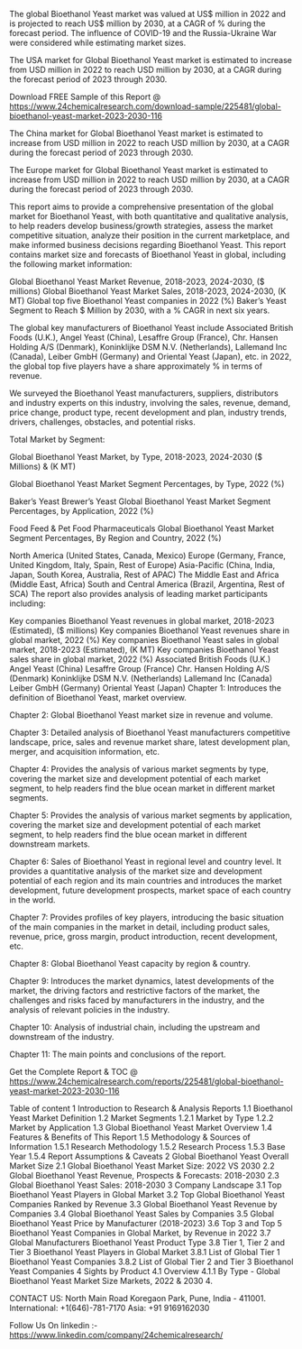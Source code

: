 The global Bioethanol Yeast market was valued at US$ million in 2022 and is projected to reach US$ million by 2030, at a CAGR of % during the forecast period. The influence of COVID-19 and the Russia-Ukraine War were considered while estimating market sizes.

The USA market for Global Bioethanol Yeast  market is estimated to increase from USD million in 2022 to reach USD million by 2030, at a CAGR during the forecast period of 2023 through 2030.

Download FREE Sample of this Report @ https://www.24chemicalresearch.com/download-sample/225481/global-bioethanol-yeast-market-2023-2030-116

The China market for Global Bioethanol Yeast market is estimated to increase from USD million in 2022 to reach USD million by 2030, at a CAGR during the forecast period of 2023 through 2030.

The Europe market for Global Bioethanol Yeast market is estimated to increase from USD million in 2022 to reach USD million by 2030, at a CAGR during the forecast period of 2023 through 2030.

This report aims to provide a comprehensive presentation of the global market for Bioethanol Yeast, with both quantitative and qualitative analysis, to help readers develop business/growth strategies, assess the market competitive situation, analyze their position in the current marketplace, and make informed business decisions regarding Bioethanol Yeast. This report contains market size and forecasts of Bioethanol Yeast in global, including the following market information:

Global Bioethanol Yeast Market Revenue, 2018-2023, 2024-2030, ($ millions)
Global Bioethanol Yeast Market Sales, 2018-2023, 2024-2030, (K MT)
Global top five Bioethanol Yeast companies in 2022 (%)
Baker’s Yeast Segment to Reach $ Million by 2030, with a % CAGR in next six years.

The global key manufacturers of Bioethanol Yeast include Associated British Foods (U.K.), Angel Yeast (China), Lesaffre Group (France), Chr. Hansen Holding A/S (Denmark), Koninklijke DSM N.V. (Netherlands), Lallemand Inc (Canada), Leiber GmbH (Germany) and Oriental Yeast (Japan), etc. in 2022, the global top five players have a share approximately % in terms of revenue.

We surveyed the Bioethanol Yeast manufacturers, suppliers, distributors and industry experts on this industry, involving the sales, revenue, demand, price change, product type, recent development and plan, industry trends, drivers, challenges, obstacles, and potential risks.

Total Market by Segment:

Global Bioethanol Yeast Market, by Type, 2018-2023, 2024-2030 ($ Millions) & (K MT)

Global Bioethanol Yeast Market Segment Percentages, by Type, 2022 (%)

Baker’s Yeast
Brewer’s Yeast
Global Bioethanol Yeast Market Segment Percentages, by Application, 2022 (%)

Food
Feed & Pet Food
Pharmaceuticals
Global Bioethanol Yeast Market Segment Percentages, By Region and Country, 2022 (%)

North America (United States, Canada, Mexico)
Europe (Germany, France, United Kingdom, Italy, Spain, Rest of Europe)
Asia-Pacific (China, India, Japan, South Korea, Australia, Rest of APAC)
The Middle East and Africa (Middle East, Africa)
South and Central America (Brazil, Argentina, Rest of SCA)
The report also provides analysis of leading market participants including:

Key companies Bioethanol Yeast revenues in global market, 2018-2023 (Estimated), ($ millions)
Key companies Bioethanol Yeast revenues share in global market, 2022 (%)
Key companies Bioethanol Yeast sales in global market, 2018-2023 (Estimated), (K MT)
Key companies Bioethanol Yeast sales share in global market, 2022 (%)
Associated British Foods (U.K.)
Angel Yeast (China)
Lesaffre Group (France)
Chr. Hansen Holding A/S (Denmark)
Koninklijke DSM N.V. (Netherlands)
Lallemand Inc (Canada)
Leiber GmbH (Germany)
Oriental Yeast (Japan)
Chapter 1: Introduces the definition of Bioethanol Yeast, market overview.

Chapter 2: Global Bioethanol Yeast market size in revenue and volume.

Chapter 3: Detailed analysis of Bioethanol Yeast manufacturers competitive landscape, price, sales and revenue market share, latest development plan, merger, and acquisition information, etc.

Chapter 4: Provides the analysis of various market segments by type, covering the market size and development potential of each market segment, to help readers find the blue ocean market in different market segments.

Chapter 5: Provides the analysis of various market segments by application, covering the market size and development potential of each market segment, to help readers find the blue ocean market in different downstream markets.

Chapter 6: Sales of Bioethanol Yeast in regional level and country level. It provides a quantitative analysis of the market size and development potential of each region and its main countries and introduces the market development, future development prospects, market space of each country in the world.

Chapter 7: Provides profiles of key players, introducing the basic situation of the main companies in the market in detail, including product sales, revenue, price, gross margin, product introduction, recent development, etc.

Chapter 8: Global Bioethanol Yeast capacity by region & country.

Chapter 9: Introduces the market dynamics, latest developments of the market, the driving factors and restrictive factors of the market, the challenges and risks faced by manufacturers in the industry, and the analysis of relevant policies in the industry.

Chapter 10: Analysis of industrial chain, including the upstream and downstream of the industry.

Chapter 11: The main points and conclusions of the report.

Get the Complete Report & TOC @ https://www.24chemicalresearch.com/reports/225481/global-bioethanol-yeast-market-2023-2030-116

Table of content
1 Introduction to Research & Analysis Reports
1.1 Bioethanol Yeast Market Definition
1.2 Market Segments
1.2.1 Market by Type
1.2.2 Market by Application
1.3 Global Bioethanol Yeast Market Overview
1.4 Features & Benefits of This Report
1.5 Methodology & Sources of Information
1.5.1 Research Methodology
1.5.2 Research Process
1.5.3 Base Year
1.5.4 Report Assumptions & Caveats
2 Global Bioethanol Yeast Overall Market Size
2.1 Global Bioethanol Yeast Market Size: 2022 VS 2030
2.2 Global Bioethanol Yeast Revenue, Prospects & Forecasts: 2018-2030
2.3 Global Bioethanol Yeast Sales: 2018-2030
3 Company Landscape
3.1 Top Bioethanol Yeast Players in Global Market
3.2 Top Global Bioethanol Yeast Companies Ranked by Revenue
3.3 Global Bioethanol Yeast Revenue by Companies
3.4 Global Bioethanol Yeast Sales by Companies
3.5 Global Bioethanol Yeast Price by Manufacturer (2018-2023)
3.6 Top 3 and Top 5 Bioethanol Yeast Companies in Global Market, by Revenue in 2022
3.7 Global Manufacturers Bioethanol Yeast Product Type
3.8 Tier 1, Tier 2 and Tier 3 Bioethanol Yeast Players in Global Market
3.8.1 List of Global Tier 1 Bioethanol Yeast Companies
3.8.2 List of Global Tier 2 and Tier 3 Bioethanol Yeast Companies
4 Sights by Product
4.1 Overview
4.1.1 By Type - Global Bioethanol Yeast Market Size Markets, 2022 & 2030
4.

CONTACT US:
North Main Road Koregaon Park, Pune, India - 411001.
International: +1(646)-781-7170
Asia: +91 9169162030

Follow Us On linkedin :- https://www.linkedin.com/company/24chemicalresearch/
